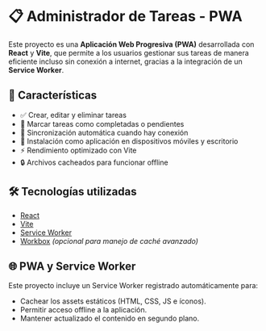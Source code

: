 # 📋 Administrador de Tareas - PWA

Este proyecto es una **Aplicación Web Progresiva (PWA)** desarrollada con **React** y **Vite**, que permite a los usuarios gestionar sus tareas de manera eficiente incluso sin conexión a internet, gracias a la integración de un **Service Worker**.

## 🚀 Características

- ✅ Crear, editar y eliminar tareas  
- 📌 Marcar tareas como completadas o pendientes  
- 🔄 Sincronización automática cuando hay conexión  
- 📱 Instalación como aplicación en dispositivos móviles y escritorio  
- ⚡ Rendimiento optimizado con Vite  
- 🔒 Archivos cacheados para funcionar offline  

## 🛠️ Tecnologías utilizadas

- [React](https://react.dev/)  
- [Vite](https://vitejs.dev/)  
- [Service Worker](https://developer.mozilla.org/es/docs/Web/API/Service_Worker_API)  
- [Workbox](https://developer.chrome.com/docs/workbox) *(opcional para manejo de caché avanzado)*  

## 🌐 PWA y Service Worker

Este proyecto incluye un Service Worker registrado automáticamente para:
- Cachear los assets estáticos (HTML, CSS, JS e íconos).
- Permitir acceso offline a la aplicación.
- Mantener actualizado el contenido en segundo plano.